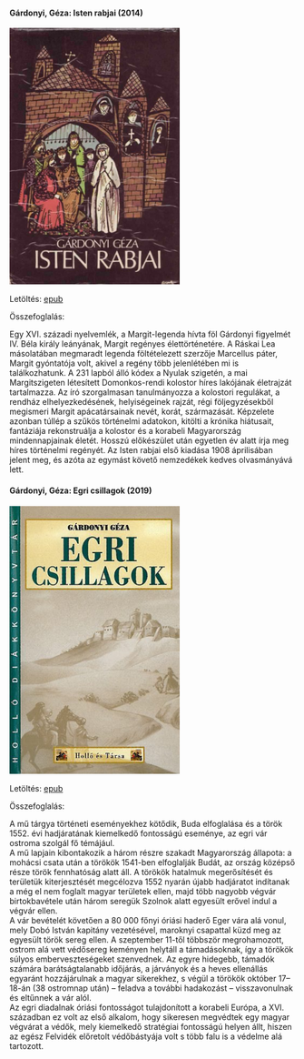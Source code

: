 #### <a name="id_619">Gárdonyi, Géza: Isten rabjai (2014)</a>
<img src="https://github.com/BercziSandor/calibre_lib/raw/main/Gardonyi%2C%20Geza/Isten%20rabjai%20%28619%29/cover.jpg" alt="cover" width="300"/>

Letöltés: [epub](https://github.com/BercziSandor/calibre_lib/raw/main/Gardonyi%2C%20Geza/Isten%20rabjai%20%28619%29/Isten%20rabjai%20-%20Gardonyi%2C%20Geza.epub)

Összefoglalás:
<div>
<p>Egy XVI. századi nyelvemlék, a Margit-legenda hívta föl Gárdonyi figyelmét IV. Béla király leányának, Margit regényes élettörténetére. A Ráskai Lea másolatában megmaradt legenda föltételezett szerzője Marcellus páter, Margit gyóntatója volt, akivel a regény több jelenlétében mi is találkozhatunk. A 231 lapból álló kódex a Nyulak szigetén, a mai Margitszigeten létesített Domonkos-rendi kolostor híres lakójának életrajzát tartalmazza. Az író szorgalmasan tanulmányozza a kolostori regulákat, a rendház elhelyezkedésének, helyiségeinek rajzát, régi följegyzésekből megismeri Margit apácatársainak nevét, korát, származását. Képzelete azonban túllép a szűkös történelmi adatokon, kitölti a krónika hiátusait, fantáziája rekonstruálja a kolostor és a korabeli Magyarország mindennapjainak életét. Hosszú előkészület után egyetlen év alatt írja meg híres történelmi regényét. Az Isten rabjai első kiadása 1908 áprilisában jelent meg, és azóta az egymást követő nemzedékek kedves olvasmányává lett.</p></div>

#### <a name="id_1603">Gárdonyi, Géza: Egri csillagok (2019)</a>
<img src="https://github.com/BercziSandor/calibre_lib/raw/main/Gardonyi%2C%20Geza/Egri%20csillagok%20%281603%29/cover.jpg" alt="cover" width="300"/>

Letöltés: [epub](https://github.com/BercziSandor/calibre_lib/raw/main/Gardonyi%2C%20Geza/Egri%20csillagok%20%281603%29/Egri%20csillagok%20-%20Gardonyi%2C%20Geza.epub)

Összefoglalás:
<div>
<p>A ​mű tárgya történeti eseményekhez kötődik, Buda elfoglalása és a török 1552. évi hadjáratának kiemelkedő fontosságú eseménye, az egri vár ostroma szolgál fő témájául.<br>A mű lapjain kibontakozik a három részre szakadt Magyarország állapota: a mohácsi csata után a törökök 1541-ben elfoglalják Budát, az ország középső része török fennhatóság alatt áll. A törökök hatalmuk megerősítését és területük kiterjesztését megcélozva 1552 nyarán újabb hadjáratot indítanak a még el nem foglalt magyar területek ellen, majd több nagyobb végvár birtokbavétele után három seregük Szolnok alatt egyesült erővel indul a végvár ellen.<br>A vár bevételét követően a 80 000 főnyi óriási haderő Eger vára alá vonul, mely Dobó István kapitány vezetésével, maroknyi csapattal küzd meg az egyesült török sereg ellen. A szeptember 11-től többször megrohamozott, ostrom alá vett védősereg keményen helytáll a támadásoknak, így a törökök súlyos emberveszteségeket szenvednek. Az egyre hidegebb, támadók számára barátságtalanabb időjárás, a járványok és a heves ellenállás egyaránt hozzájárulnak a magyar sikerekhez, s végül a törökök október 17–18-án (38 ostromnap után) – feladva a további hadakozást – visszavonulnak és eltűnnek a vár alól.<br>Az egri diadalnak óriási fontosságot tulajdonított a korabeli Európa, a XVI. században ez volt az első alkalom, hogy sikeresen megvédtek egy magyar végvárat a védők, mely kiemelkedő stratégiai fontosságú helyen állt, hiszen az egész Felvidék előretolt védőbástyája volt s több falu is a védelme alá tartozott.</p></div>

